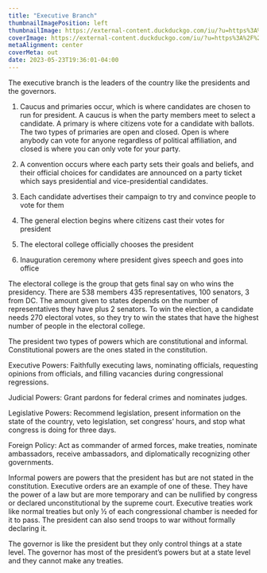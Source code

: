 ```yaml
---
title: "Executive Branch"
thumbnailImagePosition: left
thumbnailImage: https://external-content.duckduckgo.com/iu/?u=https%3A%2F%2Fwww.tripsavvy.com%2Fthmb%2FtYal5-fgBTw-AZA13Zh7e7e1AlE%3D%2F3783x2632%2Ffilters%3Afill(auto%2C1)%2Fwhite-house-97765250-5c237b5446e0fb00011cc493.jpg&f=1&nofb=1&ipt=8892fb91358366220b700817c4ce3924962bbf4f7e9a1c116fc23ea29c0a81f9&ipo=images
coverImage: https://external-content.duckduckgo.com/iu/?u=https%3A%2F%2Fwww.tripsavvy.com%2Fthmb%2FtYal5-fgBTw-AZA13Zh7e7e1AlE%3D%2F3783x2632%2Ffilters%3Afill(auto%2C1)%2Fwhite-house-97765250-5c237b5446e0fb00011cc493.jpg&f=1&nofb=1&ipt=8892fb91358366220b700817c4ce3924962bbf4f7e9a1c116fc23ea29c0a81f9&ipo=images
metaAlignment: center
coverMeta: out
date: 2023-05-23T19:36:01-04:00
---
```

The executive branch is the leaders of the country like the presidents and the governors.  

1. Caucus and primaries occur, which is where candidates are chosen to run for president. A caucus is when the party members meet to select a candidate. A primary is where citizens vote for a candidate with ballots. The two types of primaries are open and closed. Open is where anybody can vote for anyone regardless of political affiliation, and closed is where you can only vote for your party. 

2. A convention occurs where each party sets their goals and beliefs, and their official choices for candidates are announced on a party ticket which says presidential and vice-presidential candidates. 

3. Each candidate advertises their campaign to try and convince people to vote for them 

4. The general election begins where citizens cast their votes for president 

5. The electoral college officially chooses the president  

6. Inauguration ceremony where president gives speech and goes into office 

The electoral college is the group that gets final say on who wins the presidency. There are 538 members 435 representatives, 100 senators, 3 from DC. The amount given to states depends on the number of representatives they have plus 2 senators. To win the election, a candidate needs 270 electoral votes, so they try to win the states that have the highest number of people in the electoral college. 

The president two types of powers which are constitutional and informal. Constitutional powers are the ones stated in the constitution. 

Executive Powers: Faithfully executing laws, nominating officials, requesting opinions from officials, and filling vacancies during congressional regressions. 

Judicial Powers: Grant pardons for federal crimes and nominates judges. 

Legislative Powers: Recommend legislation, present information on the state of the country, veto legislation, set congress’ hours, and stop what congress is doing for three days. 

Foreign Policy: Act as commander of armed forces, make treaties, nominate ambassadors, receive ambassadors, and diplomatically recognizing other governments. 

Informal powers are powers that the president has but are not stated in the constitution. Executive orders are an example of one of these. They have the power of a law but are more temporary and can be nullified by congress or declared unconstitutional by the supreme court. Executive treaties work like normal treaties but only ½ of each congressional chamber is needed for it to pass. The president can also send troops to war without formally declaring it. 

The governor is like the president but they only control things at a state level. The governor has most of the president’s powers but at a state level and they cannot make any treaties.
